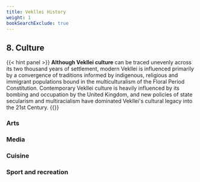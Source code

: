 ```yaml
---
title: Vekllei History
weight: 1
bookSearchExclude: true
---
```


## 8. Culture

{{< hint panel >}}
**Although Vekllei culture** can be traced unevenly across its two thousand years of settlement, modern Vekllei is influenced primarily by a convergence of traditions informed by indigenous, religious and immigrant populations bound in the multiculturalism of the Floral Period Constitution. Contemporary Vekllei culture is heavily influenced by its bombing and occupation by the United Kingdom, and new policies of state secularism and multiracialism have dominated Vekllei's cultural legacy into the 21st Century.
{{</hint>}}



### Arts
### Media
### Cuisine
### Sport and recreation
